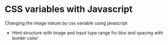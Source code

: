 # CSS variables with Javascript

Changing the image nature by css variable using javascript

- Html structure with image and input type range for blur and spacing with border color 